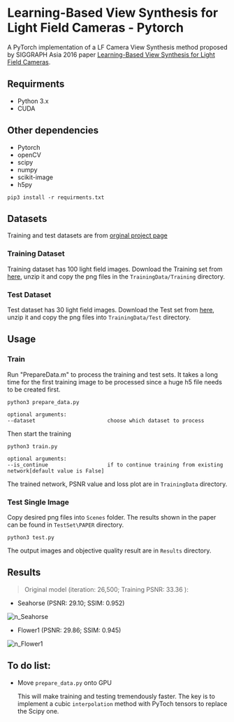 # Learning-Based View Synthesis for Light Field Cameras - Pytorch
A PyTorch implementation of a LF Camera View Synthesis method proposed by SIGGRAPH Asia 2016 paper [Learning-Based View Synthesis for Light Field Cameras](http://cseweb.ucsd.edu/~viscomp/projects/LF/papers/SIGASIA16/).
## Requirments
- Python 3.x
- CUDA

## Other dependencies
- Pytorch
- openCV
- scipy
- numpy
- scikit-image
- h5py
```angular2html
pip3 install -r requirments.txt
```
## Datasets

Training and test datasets are from [orginal project page](http://cseweb.ucsd.edu/~viscomp/projects/LF/papers/SIGASIA16/)

### Training Dataset
Training dataset has 100 light field images.
Download the Training set from [here](http://cseweb.ucsd.edu/~viscomp/projects/LF/papers/SIGASIA16/PaperData/SIGGRAPHAsia16_ViewSynthesis_Trainingset.zip),
unzip it and copy the png files in the `TrainingData/Training` directory.

### Test Dataset
Test dataset has 30 light field images.
Download the Test set from [here](http://cseweb.ucsd.edu/~viscomp/projects/LF/papers/SIGASIA16/PaperData/SIGGRAPHAsia16_ViewSynthesis_Testset.zip),
unzip it and copy the png files into `TrainingData/Test`  directory.

## Usage

### Train
Run "PrepareData.m" to process the training and test sets. It takes a long 
time for the first training image to be processed since a huge h5 file needs 
to be created first.
```
python3 prepare_data.py

optional arguments:
--dataset                       choose which dataset to process
``` 
Then start the training
```
python3 train.py

optional arguments:
--is_continue                   if to continue training from existing network[default value is False]
```
The trained network, PSNR value and loss plot are in `TrainingData` directory.

### Test Single Image
Copy desired png files into `Scenes` folder. The results shown in the paper
can be found in `TestSet\PAPER` directory.
```
python3 test.py
```
The output images and objective quality result are in `Results` directory.

## Results

> Original model (iteration: 26,500; Training PSNR: 33.36 ):

- Seahorse (PSNR: 29.10; SSIM: 0.952)

![n_Seahorse](https://thumbs.gfycat.com/AggravatingSomberConey-size_restricted.gif)

- Flower1 (PSNR: 29.86; SSIM: 0.945)

![n_Flower1](https://thumbs.gfycat.com/MixedAstonishingAndeancat-size_restricted.gif)

## To do list:
- Move `prepare_data.py` onto GPU

   This will make training and testing tremendously faster. The key is to implement a cubic `interpolation` method with PyToch tensors to replace the Scipy one.

